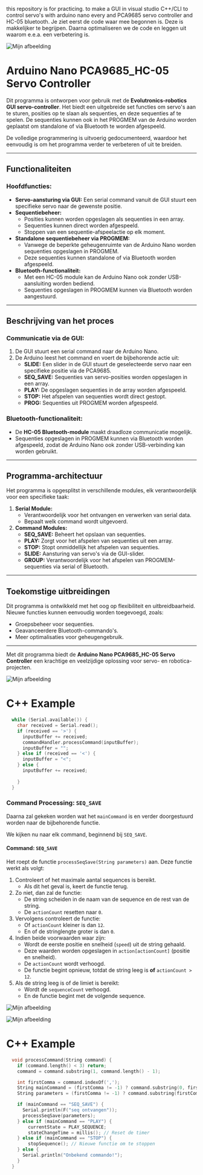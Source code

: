 
this repository is for practicing.
to make a GUI in visual studio  C++/CLI to control servo's with arduino nano every and PCA9685 servo controller and HC-05 bluetooth.
Je ziet eerst de code waar mee begonnen is. Deze is makkelijker te begrijpen.
Daarna optimaliseren we de code en leggen uit waarom e.e.a. een verbetering is.

![Mijn afbeelding](evolutronix.png)


# Arduino Nano PCA9685_HC-05 Servo Controller

Dit programma is ontworpen voor gebruik met de **Evolutronics-robotics GUI servo-controller**. Het biedt een uitgebreide set functies om servo's aan te sturen, posities op te slaan als sequenties, en deze sequenties af te spelen. De sequenties kunnen ook in het PROGMEM van de Arduino worden geplaatst om standalone of via Bluetooth te worden afgespeeld. 

De volledige programmering is uitvoerig gedocumenteerd, waardoor het eenvoudig is om het programma verder te verbeteren of uit te breiden.

---

## Functionaliteiten

### Hoofdfuncties:
- **Servo-aansturing via GUI:** 
  Een serial command vanuit de GUI stuurt een specifieke servo naar de gewenste positie.
- **Sequentiebeheer:**
  - Posities kunnen worden opgeslagen als sequenties in een array.
  - Sequenties kunnen direct worden afgespeeld.
  - Stoppen van een sequentie-afspeelactie op elk moment.
- **Standalone sequentiebeheer via PROGMEM:**
  - Vanwege de beperkte geheugenruimte van de Arduino Nano worden sequenties opgeslagen in PROGMEM.
  - Deze sequenties kunnen standalone of via Bluetooth worden afgespeeld.
- **Bluetooth-functionaliteit:**
  - Met een HC-05 module kan de Arduino Nano ook zonder USB-aansluiting worden bediend.
  - Sequenties opgeslagen in PROGMEM kunnen via Bluetooth worden aangestuurd.

---

## Beschrijving van het proces

### Communicatie via de GUI:
1. De GUI stuurt een serial command naar de Arduino Nano.
2. De Arduino leest het command en voert de bijbehorende actie uit:
   - **SLIDE:** Een slider in de GUI stuurt de geselecteerde servo naar een specifieke positie via de PCA9685.
   - **SEQ_SAVE:** Sequenties van servo-posities worden opgeslagen in een array.
   - **PLAY:** De opgeslagen sequenties in de array worden afgespeeld.
   - **STOP:** Het afspelen van sequenties wordt direct gestopt.
   - **PROG:** Sequenties uit PROGMEM worden afgespeeld.

### Bluetooth-functionaliteit:
- De **HC-05 Bluetooth-module** maakt draadloze communicatie mogelijk.
- Sequenties opgeslagen in PROGMEM kunnen via Bluetooth worden afgespeeld, zodat de Arduino Nano ook zonder USB-verbinding kan worden gebruikt.

---

## Programma-architectuur

Het programma is opgesplitst in verschillende modules, elk verantwoordelijk voor een specifieke taak:

1. **Serial Module:**
   - Verantwoordelijk voor het ontvangen en verwerken van serial data.
   - Bepaalt welk command wordt uitgevoerd.
2. **Command Modules:**
   - **SEQ_SAVE:** Beheert het opslaan van sequenties.
   - **PLAY:** Zorgt voor het afspelen van sequenties uit een array.
   - **STOP:** Stopt onmiddellijk het afspelen van sequenties.
   - **SLIDE:** Aansturing van servo's via de GUI-slider.
   - **GROUP:** Verantwoordelijk voor het afspelen van PROGMEM-sequenties via serial of Bluetooth.

---

## Toekomstige uitbreidingen

Dit programma is ontwikkeld met het oog op flexibiliteit en uitbreidbaarheid. Nieuwe functies kunnen eenvoudig worden toegevoegd, zoals:
- Groepsbeheer voor sequenties.
- Geavanceerdere Bluetooth-commando's.
- Meer optimalisaties voor geheugengebruik.

---

Met dit programma biedt de **Arduino Nano PCA9685_HC-05 Servo Controller** een krachtige en veelzijdige oplossing voor servo- en robotica-projecten.

![Mijn afbeelding](flow_serial.png)

# C++ Example

```cpp
  while (Serial.available()) {
    char received = Serial.read();
    if (received == '>') {
      inputBuffer += received;
      commandHandler.processCommand(inputBuffer);
      inputBuffer = "";
    } else if (received == '<') {
      inputBuffer = "<";
    } else {
      inputBuffer += received;
      
    }
  }

```

### Command Processing: `SEQ_SAVE`

Daarna zal gekeken worden wat het `mainCommand` is en verder doorgestuurd worden naar de bijbehorende functie.

We kijken nu naar elk command, beginnend bij `SEQ_SAVE`.

#### Command: `SEQ_SAVE`

Het roept de functie `processSeqSave(String parameters)` aan. Deze functie werkt als volgt:

1. Controleert of het maximale aantal sequences is bereikt.  
   - Als dit het geval is, keert de functie terug.
2. Zo niet, dan zal de functie:
   - De string scheiden in de naam van de sequence en de rest van de string.
   - De `actionCount` resetten naar `0`.
3. Vervolgens controleert de functie:
   - Of `actionCount` kleiner is dan `12`.
   - En of de stringlengte groter is dan `0`.
4. Indien beide voorwaarden waar zijn:
   - Wordt de eerste positie en snelheid (`speed`) uit de string gehaald.
   - Deze waarden worden opgeslagen in `action[actionCount]` (positie en snelheid).
   - De `actionCount` wordt verhoogd.
   - De functie begint opnieuw, totdat de string leeg is **of** `actionCount > 12`.
5. Als de string leeg is of de limiet is bereikt:
   - Wordt de `sequenceCount` verhoogd.
   - En de functie begint met de volgende sequence.



![Mijn afbeelding](flow_command_a.png)

![Mijn afbeelding](flow_command_b.png)

# C++ Example

```cpp
  void processCommand(String command) {
    if (command.length() < 3) return;
    command = command.substring(1, command.length() - 1);

    int firstComma = command.indexOf(',');
    String mainCommand = (firstComma != -1) ? command.substring(0, firstComma) : command;
    String parameters = (firstComma != -1) ? command.substring(firstComma + 1) : "";

    if (mainCommand == "SEQ_SAVE") {
      Serial.println(F("seq ontvangen"));
      processSeqSave(parameters);
    } else if (mainCommand == "PLAY") {
        currentState = PLAY_SEQUENCE;
        stateChangeTime = millis(); // Reset de timer
    } else if (mainCommand == "STOP") {
        stopSequence(); // Nieuwe functie om te stoppen  
    } else {
      Serial.println("Onbekend commando!");
    }
  }

```



